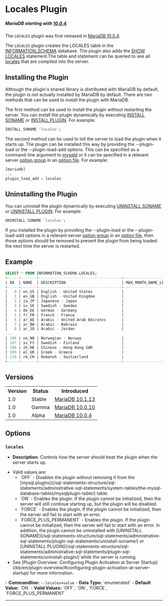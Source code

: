 # Locales Plugin

##### MariaDB starting with [10.0.4](/kb/en/mariadb-1004-release-notes/)

The `LOCALES` plugin was first released in [MariaDB 10.0.4](/kb/en/mariadb-1004-release-notes/).

The `LOCALES` plugin creates the <a undefined>LOCALES</a> table in the [INFORMATION_SCHEMA](/sql-statements-structure/sql-statements/administrative-sql-statements/system-tables/information-schema/) database. The plugin also adds the [SHOW LOCALES](/sql-statements-structure/sql-statements/administrative-sql-statements/show/show-locales/) statement.The table and statement can be queried to see all [locales](/columns-storage-engines-and-plugins/data-types/string-data-types/character-sets/internationalization-and-localization/server-locale/) that are compiled into the server.

## Installing the Plugin

Although the plugin's shared library is distributed with MariaDB by default, the plugin is not actually installed by MariaDB by default. There are two methods that can be used to install the plugin with MariaDB.

The first method can be used to install the plugin without restarting the server. You can install the plugin dynamically by executing [INSTALL SONAME](/sql-statements-structure/sql-statements/administrative-sql-statements/plugin-sql-statements/install-soname/) or [INSTALL PLUGIN](/sql-statements-structure/sql-statements/administrative-sql-statements/plugin-sql-statements/install-plugin/). For example:

```sql
INSTALL SONAME 'locales';
```

The second method can be used to tell the server to load the plugin when it starts up. The plugin can be installed this way by providing the <a undefined>--plugin-load</a> or the <a undefined>--plugin-load-add</a> options. This can be specified as a command-line argument to [mysqld](/mariadb-administration/getting-installing-and-upgrading-mariadb/starting-and-stopping-mariadb/mysqld-options/) or it can be specified in a relevant server [option group](/kb/en/configuring-mariadb-with-option-files/#option-groups) in an [option file](/mariadb-administration/getting-installing-and-upgrading-mariadb/configuring-mariadb-with-option-files/). For example:

```sql
[mariadb]
...
plugin_load_add = locales
```

## Uninstalling the Plugin

You can uninstall the plugin dynamically by executing [UNINSTALL SONAME](/sql-statements-structure/sql-statements/administrative-sql-statements/plugin-sql-statements/uninstall-soname/) or [UNINSTALL PLUGIN](/sql-statements-structure/sql-statements/administrative-sql-statements/plugin-sql-statements/uninstall-plugin/). For example:

```sql
UNINSTALL SONAME 'locales';
```

If you installed the plugin by providing the <a undefined>--plugin-load</a> or the <a undefined>--plugin-load-add</a> options in a relevant server [option group](/kb/en/configuring-mariadb-with-option-files/#option-groups) in an [option file](/mariadb-administration/getting-installing-and-upgrading-mariadb/configuring-mariadb-with-option-files/), then those options should be removed to prevent the plugin from being loaded the next time the server is restarted.

## Example

```sql
SELECT * FROM INFORMATION_SCHEMA.LOCALES;
+-----+-------+-------------------------------------+-----------------------+---------------------+---------------+--------------+------------------------+
| ID  | NAME  | DESCRIPTION                         | MAX_MONTH_NAME_LENGTH | MAX_DAY_NAME_LENGTH | DECIMAL_POINT | THOUSAND_SEP | ERROR_MESSAGE_LANGUAGE |
+-----+-------+-------------------------------------+-----------------------+---------------------+---------------+--------------+------------------------+
|   0 | en_US | English - United States             |                     9 |                   9 | .             | ,            | english                |
|   1 | en_GB | English - United Kingdom            |                     9 |                   9 | .             | ,            | english                |
|   2 | ja_JP | Japanese - Japan                    |                     3 |                   3 | .             | ,            | japanese               |
|   3 | sv_SE | Swedish - Sweden                    |                     9 |                   7 | ,             |              | swedish                |
|   4 | de_DE | German - Germany                    |                     9 |                  10 | ,             | .            | german                 |
|   5 | fr_FR | French - France                     |                     9 |                   8 | ,             |              | french                 |
|   6 | ar_AE | Arabic - United Arab Emirates       |                     6 |                   8 | .             | ,            | english                |
|   7 | ar_BH | Arabic - Bahrain                    |                     6 |                   8 | .             | ,            | english                |
|   8 | ar_JO | Arabic - Jordan                     |                    12 |                   8 | .             | ,            | english                |
...
| 106 | no_NO | Norwegian - Norway                  |                     9 |                   7 | ,             | .            | norwegian              |
| 107 | sv_FI | Swedish - Finland                   |                     9 |                   7 | ,             |              | swedish                |
| 108 | zh_HK | Chinese - Hong Kong SAR             |                     3 |                   3 | .             | ,            | english                |
| 109 | el_GR | Greek - Greece                      |                    11 |                   9 | ,             | .            | greek                  |
| 110 | rm_CH | Romansh - Switzerland               |                     9 |                   9 | ,             | .            | english                |
+-----+-------+-------------------------------------+-----------------------+---------------------+---------------+--------------+------------------------+
```

## Versions

<table><tbody><tr><th>Version</th><th>Status</th><th>Introduced</th></tr>
<tr><td>1.0</td><td>Stable</td><td><a href="/kb/en/mariadb-10113-release-notes/">MariaDB 10.1.13</a></td></tr>
<tr><td>1.0</td><td>Gamma</td><td><a href="/kb/en/mariadb-10010-release-notes/">MariaDB 10.0.10</a></td></tr>
<tr><td>1.0</td><td>Alpha</td><td><a href="/kb/en/mariadb-1004-release-notes/">MariaDB 10.0.4</a></td></tr>
</tbody></table>

## Options

### `locales`

- <strong>Description:</strong> Controls how the server should treat the plugin when the server starts up.
<ul start="1"><li>Valid values are:
<ul start="1"><li>`OFF` - Disables the plugin without removing it from the [mysql.plugins](/sql-statements-structure/sql-statements/administrative-sql-statements/system-tables/the-mysql-database-tables/mysqlplugin-table/) table.
</li><li>`ON` - Enables the plugin. If the plugin cannot be initialized, then the server will still continue starting up, but the plugin will be disabled.
</li><li>`FORCE` - Enables the plugin. If the plugin cannot be initialized, then the server will fail to start with an error.
</li><li>`FORCE_PLUS_PERMANENT` - Enables the plugin. If the plugin cannot be initialized, then the server will fail to start with an error. In addition, the plugin cannot be uninstalled with [UNINSTALL SONAME](/sql-statements-structure/sql-statements/administrative-sql-statements/plugin-sql-statements/uninstall-soname/) or [UNINSTALL PLUGIN](/sql-statements-structure/sql-statements/administrative-sql-statements/plugin-sql-statements/uninstall-plugin/) while the server is running.
</li></ul>
</li><li>See [Plugin Overview: Configuring Plugin Activation at Server Startup](/kb/en/plugin-overview/#configuring-plugin-activation-at-server-startup) for more information.
</li></ul>
- <strong>Commandline:</strong> <code class="fixed" style="white-space:pre-wrap">--locales=value</code>
- <strong>Data Type:</strong> `enumerated`
- <strong>Default Value:</strong> `ON`
- <strong>Valid Values:</strong> `OFF`, `ON`, `FORCE`, `FORCE_PLUS_PERMANENT`

---